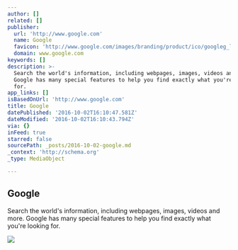 ```yaml
---
author: []
related: []
publisher:
  url: 'http://www.google.com'
  name: Google
  favicon: 'http://www.google.com/images/branding/product/ico/googleg_lodp.ico'
  domain: www.google.com
keywords: []
description: >-
  Search the world's information, including webpages, images, videos and more.
  Google has many special features to help you find exactly what you're looking
  for.
app_links: []
isBasedOnUrl: 'http://www.google.com'
title: Google
datePublished: '2016-10-02T16:10:47.581Z'
dateModified: '2016-10-02T16:10:43.794Z'
via: {}
inFeed: true
starred: false
sourcePath: _posts/2016-10-02-google.md
_context: 'http://schema.org'
_type: MediaObject

---
```

<article style=""><h1>Google</h1><p>Search the world's information, including webpages, images, videos and more. Google has many special features to help you find exactly what you're looking for.</p><img src="http://www.google.com/images/branding/googlelogo/1x/googlelogo_white_background_color_272x92dp.png" /></article>